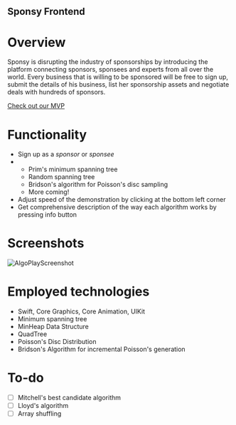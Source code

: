 ## Sponsy Frontend
# Overview
Sponsy is disrupting the industry of sponsorships by introducing the platform connecting sponsors, sponsees and experts from all over the world. Every business that is willing to be sponsored will be free to sign up, submit the details of his business, list her sponsorship assets and negotiate deals with hundreds of sponsors.

<a href="mvp.sponsy.org">Check out our MVP</a>

# Functionality
* Sign up as a <i>sponsor</i> or <i>sponsee</i>
* 
    * Prim's minimum spanning tree
    * Random spanning tree
    * Bridson's algorithm for Poisson's disc sampling
    * More coming!
* Adjust speed of the demonstration by clicking at the bottom left corner
* Get comprehensive description of the way each algorithm works by pressing info button

# Screenshots
![AlgoPlayScreenshot](Images/github_screens.jpg)

# Employed technologies
* Swift, Core Graphics, Core Animation, UIKit
* Minimum spanning tree
* MinHeap Data Structure
* QuadTree
* Poisson's Disc Distribution
* Bridson's Algorithm for incremental Poisson's generation

# To-do
- [ ] Mitchell's best candidate algorithm
- [ ] Lloyd's algorithm
- [ ] Array shuffling
